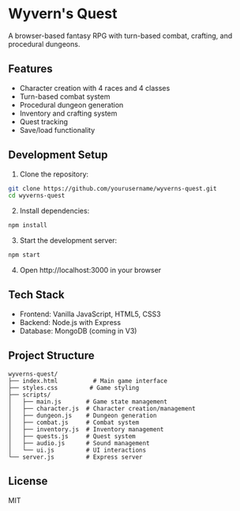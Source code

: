 # Wyvern's Quest

A browser-based fantasy RPG with turn-based combat, crafting, and procedural dungeons.

## Features

- Character creation with 4 races and 4 classes
- Turn-based combat system
- Procedural dungeon generation
- Inventory and crafting system
- Quest tracking
- Save/load functionality

## Development Setup

1. Clone the repository:
```bash
git clone https://github.com/yourusername/wyverns-quest.git
cd wyverns-quest
```

2. Install dependencies:
```bash
npm install
```

3. Start the development server:
```bash
npm start
```

4. Open http://localhost:3000 in your browser

## Tech Stack

- Frontend: Vanilla JavaScript, HTML5, CSS3
- Backend: Node.js with Express
- Database: MongoDB (coming in V3)

## Project Structure

```
wyverns-quest/
├── index.html          # Main game interface
├── styles.css         # Game styling
├── scripts/
│   ├── main.js       # Game state management
│   ├── character.js  # Character creation/management
│   ├── dungeon.js    # Dungeon generation
│   ├── combat.js     # Combat system
│   ├── inventory.js  # Inventory management
│   ├── quests.js     # Quest system
│   ├── audio.js      # Sound management
│   └── ui.js         # UI interactions
└── server.js         # Express server
```

## License

MIT
